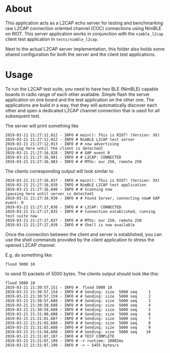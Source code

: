# About

This application acts as a L2CAP echo server for testing and benchmarking raw
L2CAP connection oriented channel (COC) connections using NimBLE on RIOT. This
server application works in conjunction with the `nimble_l2cap` client test
application in `tests/nimble_l2cap`.

Next to the actual L2CAP server implementation, this folder also holds some
shared configuration for both the server and the client test applications.


# Usage

To run the L2CAP test suite, you need to have two BLE (NimBLE) capable boards in
radio range of each other available. Simple flash the server application on one
board and the test application on the other one. The applications are build in a
way, that they will automatically discover each other and open a dedicated
L2CAP channel connection that is used for all subsequent test.

The server will print something like
```
2019-03-21 21:27:12,012 - INFO # main(): This is RIOT! (Version: XX)
2019-03-21 21:27:12,012 - INFO # NimBLE L2CAP test server
2019-03-21 21:27:12,013 - INFO # # now advertising
[pausing here until the client is detected]
2019-03-21 21:27:16,928 - INFO # # GAP event 0
2019-03-21 21:27:16,981 - INFO # # L2CAP: CONNECTED
2019-03-21 21:27:16,983 - INFO # # MTUs: our 250, remote 250
```

The clients corresponding output will look similar to
```
2019-03-21 21:27:16,837 - INFO # main(): This is RIOT! (Version: XX)
2019-03-21 21:27:16,839 - INFO # NimBLE L2CAP test application
2019-03-21 21:27:16,840 - INFO # # Scanning now
[pausing here until server is detected]
2019-03-21 21:27:16,930 - INFO # # Found Server, connecting now# GAP event: 0
2019-03-21 21:27:17,030 - INFO # # L2CAP: CONNECTED
2019-03-21 21:27:17,035 - INFO # # Connection established, running test suite now
2019-03-21 21:27:17,037 - INFO # # MTUs: our 250, remote 250
2019-03-21 21:27:17,039 - INFO # # Shell is now available
```

Once the connection between the client and server is established, you can use
the shell commands provided by the client application to stress the opened
L2CAP channel.

E.g. do something like:
```
flood 5000 10
```
to send 10 packets of 5000 bytes. The clients output should look like this:
```
flood 5000 10
2019-03-21 21:30:57,151 - INFO #  flood 5000 10
2019-03-21 21:30:57,154 - INFO # # Sending: size  5000 seq     1
2019-03-21 21:30:57,159 - INFO # # Sending: size  5000 seq     2
2019-03-21 21:30:57,688 - INFO # # Sending: size  5000 seq     3
2019-03-21 21:30:58,688 - INFO # # Sending: size  5000 seq     4
2019-03-21 21:30:59,688 - INFO # # Sending: size  5000 seq     5
2019-03-21 21:31:00,688 - INFO # # Sending: size  5000 seq     6
2019-03-21 21:31:01,687 - INFO # # Sending: size  5000 seq     7
2019-03-21 21:31:02,688 - INFO # # Sending: size  5000 seq     8
2019-03-21 21:31:03,688 - INFO # # Sending: size  5000 seq     9
2019-03-21 21:31:04,688 - INFO # # Sending: size  5000 seq    10
2019-03-21 21:31:07,187 - INFO # # TEST COMPLETE
2019-03-21 21:31:07,189 - INFO # -> runtime: 10082ms
2019-03-21 21:31:07,190 - INFO # -> ~ 5455 bytes/s
```
